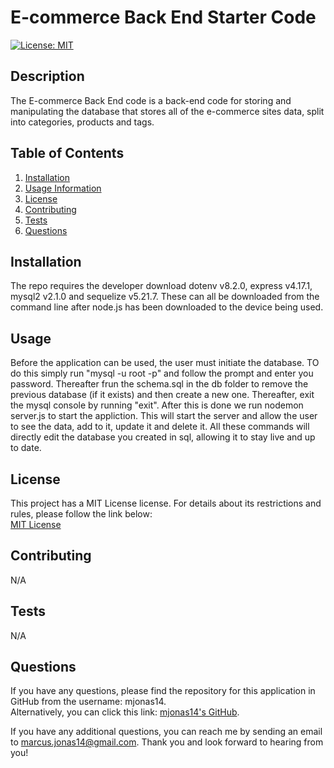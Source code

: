 # E-commerce Back End Starter Code

  [![License: MIT](https://img.shields.io/badge/License-MIT-yellow.svg)](https://opensource.org/licenses/MIT)

  ## Description
  The E-commerce Back End code is a back-end code for storing and manipulating the database that stores all of the e-commerce sites data, split into categories, products and tags. 
  
  ## Table of Contents
  1. [Installation](#installation)
  2. [Usage Information](#usage)
  3. [License](#license)
  4. [Contributing](#contributing)
  5. [Tests](#tests)
  6. [Questions](#questions)

  ## Installation
  The repo requires the developer download dotenv v8.2.0, express v4.17.1, mysql2 v2.1.0 and sequelize v5.21.7. These can all be downloaded from the command line after node.js has been downloaded to the device being used. 

  ## Usage
  Before the application can be used, the user must initiate the database. TO do this simply run "mysql -u root -p" and follow the prompt and enter you password. Thereafter frun the schema.sql in the db folder to remove the previous database (if it exists) and then create a new one. Thereafter, exit the mysql console by running "exit". After this is done we run nodemon server.js to start the appliction. This will start the server and allow the user to see the data, add to it, update it and delete it. All these commands will directly edit the database you created in sql, allowing it to stay live and up to date. 

  ## License
  This project has a MIT License license. For details about its restrictions and rules, please follow the link below:  
    [MIT License](https://opensource.org/licenses/MIT)  
    

  ## Contributing
  N/A

  ## Tests
  N/A

  ## Questions
  If you have any questions, please find the repository for this application in GitHub from the username: mjonas14.  
  Alternatively, you can click this link: [mjonas14's GitHub](https://github.com/mjonas14).

  If you have any additional questions, you can reach me by sending an email to marcus.jonas14@gmail.com. Thank you and look forward to hearing from you! 
